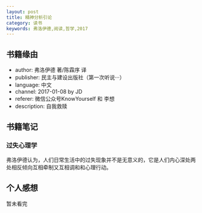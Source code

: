 ```yaml
---
layout: post
title: 精神分析引论
category: 读书
keywords: 弗洛伊德,阅读,哲学,2017
---
```


## 书籍缘由

- author: 弗洛伊德 著/陈霖序 译
- publisher: 民主与建设出版社（第一次听说···）
- language: 中文
- channel: 2017-01-08 by JD
- referer: 微信公众号KnowYourself 和 李想
- description: 自我救赎

## 书籍笔记

### 过失心理学
弗洛伊德认为，人们日常生活中的过失现象并不是无意义的，它是人们内心深处两处相反倾向互相牵制又互相调和和心理行动。

## 个人感想
暂未看完
